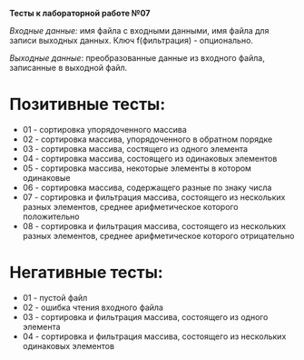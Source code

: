 **Тесты к лабораторной работе №07**

*Входные данные:* имя файла с входными данными, имя файла для записи выходных данных. Ключ f(фильтрация) - опционально.

*Выходные данные*: преобразованные данные из входного файла, записанные в выходной файл.

# Позитивные тесты:

* 01 - сортировка упорядоченного массива
* 02 - сортировка массива, упорядоченного в обратном порядке
* 03 - сортировка массива, состящего из одного элемента
* 04 - сортировка массива, состоящего из одинаковых элементов
* 05 - сортировка массива, некоторые элементы в котором одинаковые
* 06 - сортировка массива, содержащего разные по знаку числа
* 07 - сортировка и фильтрация массива, состоящего из нескольких разных элементов, среднее арифметическое которого положительно
* 08 - сортировка и фильтрация массива, состоящего из нескольких разных элементов, среднее арифметическое которого отрицательно

# Негативные тесты:

* 01 - пустой файл
* 02 - ошибка чтения входного файла
* 03 - сортировка и фильтрация массива, состоящего из одного элемента
* 04 - сортировка и фильтрация массива, состоящего из нескольких одинаковых элементов